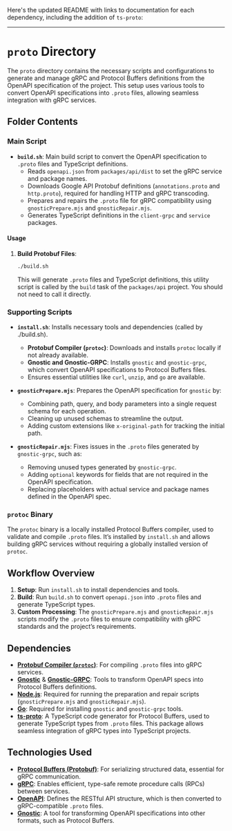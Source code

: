 Here's the updated README with links to documentation for each dependency, including the addition of `ts-proto`:

---

# `proto` Directory

The `proto` directory contains the necessary scripts and configurations to generate and manage gRPC and Protocol Buffers definitions from the OpenAPI specification of the project. This setup uses various tools to convert OpenAPI specifications into `.proto` files, allowing seamless integration with gRPC services.

## Folder Contents

### Main Script

- **`build.sh`**: Main build script to convert the OpenAPI specification to `.proto` files and TypeScript definitions.
  - Reads `openapi.json` from `packages/api/dist` to set the gRPC service and package names.
  - Downloads Google API Protobuf definitions (`annotations.proto` and `http.proto`), required for handling HTTP and gRPC transcoding.
  - Prepares and repairs the `.proto` file for gRPC compatibility using `gnosticPrepare.mjs` and `gnosticRepair.mjs`.
  - Generates TypeScript definitions in the `client-grpc` and `service` packages.

#### Usage

1. **Build Protobuf Files**:
   ```bash
   ./build.sh
   ```
   This will generate `.proto` files and TypeScript definitions, this utility script is called by the `build` task of the `packages/api` project. You should not need to call it directly.

### Supporting Scripts

- **`install.sh`**: Installs necessary tools and dependencies (called by ./build.sh).

  - **Protobuf Compiler (`protoc`)**: Downloads and installs `protoc` locally if not already available.
  - **Gnostic and Gnostic-GRPC**: Installs `gnostic` and `gnostic-grpc`, which convert OpenAPI specifications to Protocol Buffers files.
  - Ensures essential utilities like `curl`, `unzip`, and `go` are available.

- **`gnosticPrepare.mjs`**: Prepares the OpenAPI specification for `gnostic` by:

  - Combining path, query, and body parameters into a single request schema for each operation.
  - Cleaning up unused schemas to streamline the output.
  - Adding custom extensions like `x-original-path` for tracking the initial path.

- **`gnosticRepair.mjs`**: Fixes issues in the `.proto` files generated by `gnostic-grpc`, such as:
  - Removing unused types generated by `gnostic-grpc`.
  - Adding `optional` keywords for fields that are not required in the OpenAPI specification.
  - Replacing placeholders with actual service and package names defined in the OpenAPI spec.

### `protoc` Binary

The `protoc` binary is a locally installed Protocol Buffers compiler, used to validate and compile `.proto` files. It’s installed by `install.sh` and allows building gRPC services without requiring a globally installed version of `protoc`.

## Workflow Overview

1. **Setup**: Run `install.sh` to install dependencies and tools.
2. **Build**: Run `build.sh` to convert `openapi.json` into `.proto` files and generate TypeScript types.
3. **Custom Processing**: The `gnosticPrepare.mjs` and `gnosticRepair.mjs` scripts modify the `.proto` files to ensure compatibility with gRPC standards and the project’s requirements.

## Dependencies

- **[Protobuf Compiler (`protoc`)](https://grpc.io/docs/protoc-installation/)**: For compiling `.proto` files into gRPC services.
- **[Gnostic](https://github.com/google/gnostic)** & **[Gnostic-GRPC](https://github.com/google/gnostic-grpc)**: Tools to transform OpenAPI specs into Protocol Buffers definitions.
- **[Node.js](https://nodejs.org/)**: Required for running the preparation and repair scripts (`gnosticPrepare.mjs` and `gnosticRepair.mjs`).
- **[Go](https://golang.org/doc/install)**: Required for installing `gnostic` and `gnostic-grpc` tools.
- **[ts-proto](https://github.com/stephenh/ts-proto)**: A TypeScript code generator for Protocol Buffers, used to generate TypeScript types from `.proto` files. This package allows seamless integration of gRPC types into TypeScript projects.

## Technologies Used

- **[Protocol Buffers (Protobuf)](https://developers.google.com/protocol-buffers)**: For serializing structured data, essential for gRPC communication.
- **[gRPC](https://grpc.io/)**: Enables efficient, type-safe remote procedure calls (RPCs) between services.
- **[OpenAPI](https://swagger.io/specification/)**: Defines the RESTful API structure, which is then converted to gRPC-compatible `.proto` files.
- **[Gnostic](https://github.com/google/gnostic)**: A tool for transforming OpenAPI specifications into other formats, such as Protocol Buffers.
